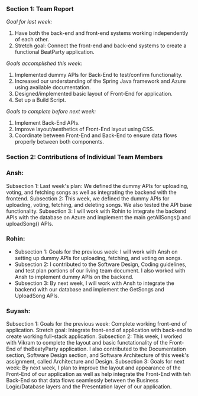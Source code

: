 ### Section 1: Team Report
*Goal for last week:*  
1. Have both the back-end and front-end systems working independently of each other.
2. Stretch goal: Connect the front-end and back-end systems to create a functional BeatParty application.
  
*Goals accomplished this week:* 
1. Implemented dummy APIs for Back-End to test/confirm functionality.
2. Increased our understanding of the Spring Java framework and Azure using available documentation.
3. Designed/implemented basic layout of Front-End for application.
4. Set up a Build Script.
  
*Goals to complete before next week:*  
1. Implement Back-End APIs.
2. Improve layout/aesthetics of Front-End layout using CSS.
3. Coordinate between Front-End and Back-End to ensure data flows properly between both components.
  

### Section 2: Contributions of Individual Team Members

### Ansh:
Subsection 1: Last week's plan: We defined the dummy APIs for uploading, voting, and fetching songs as well as integrating the backend with the frontend.
Subsection 2: This week, we defined the dummy APIs for uploading, voting, fetching, and deleting songs. We also tested the API base functionality.
Subsection 3: I will work with Rohin to integrate the backend APIs with the database on Azure and implement the main getAllSongs() and uploadSong() APIs.

### Rohin:
* Subsection 1: Goals for the previous week:  I will work with Ansh on setting up dummy APIs for uploading, fetching, and voting on songs.
* Subsection 2: I contributed to the Software Design, Coding guidelines, and test plan portions of our living team document. I also worked with Ansh to implement dummy APIs on the backend.
* Subsection 3: By next week, I will work with Ansh to integrate the backend with our database and implement the GetSongs and UploadSong APIs.

### Suyash:
Subsection 1: Goals for the previous week: Complete working front-end of application. Stretch goal: Integrate front-end of application with back-end to create working full-stack application.
Subsection 2: This week, I worked with Vikram to complete the layout and basic functationality of the Front-End of theBeatyParty application. I also contributed to the Documentation section, Software Design section, and Software Architecture of this week's assignment, called Architecture and Design. 
Subsection 3: Goals for next week: By next week, I plan to improve the layout and appearance of the Front-End of our application as well as help integrate the Front-End with teh Back-End so that data flows seamlessly between the Business Logic/Database layers and the Presentation layer of our application.
